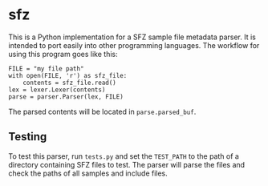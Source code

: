 # sfz

This is a Python implementation for a SFZ sample file metadata parser. It is intended to port easily into other programming languages. The workflow for using this program goes like this:

```
FILE = "my file path"
with open(FILE, 'r') as sfz_file:
    contents = sfz_file.read()
lex = lexer.Lexer(contents)
parse = parser.Parser(lex, FILE)
```

The parsed contents will be located in `parse.parsed_buf`.

## Testing

To test this parser, run `tests.py` and set the `TEST_PATH` to the path of a directory containing SFZ files to test. The parser will parse the files and check the paths of all samples and include files.
